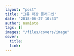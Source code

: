 ```yaml
---
layout: "post"
title: "크롬 확장 플러그인"
date: "2018-06-27 10:33"
author: namioto
tags: []
images: "/files/covers/image"
cover:
  title:
  link:
---
```

 
